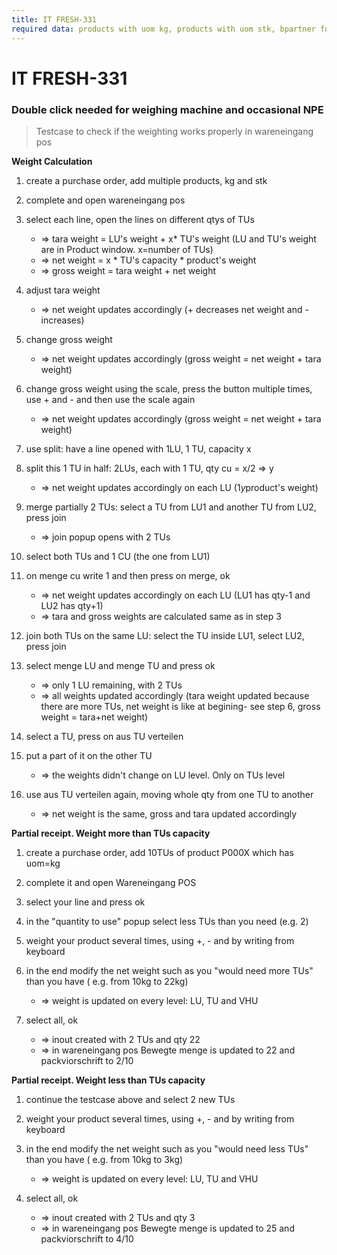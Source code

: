 ```yaml
---
title: IT FRESH-331
required data: products with uom kg, products with uom stk, bpartner for purchase
---
```


# IT FRESH-331
### Double click needed for weighing machine and occasional NPE
> Testcase to check if the weighting works properly in wareneingang pos

**Weight Calculation**

1. create a purchase order, add multiple products, kg and stk

2. complete and open wareneingang pos 

3. select each line, open the lines on different qtys of TUs
    * => tara weight = LU's weight + x* TU's weight (LU and TU's weight are in Product window. x=number of TUs)
    * => net weight = x * TU's capacity * product's weight 
    * => gross weight = tara weight + net weight 	

4. adjust tara weight
    * => net weight updates accordingly (+ decreases net weight and - increases)

5. change gross weight
    * => net weight updates accordingly (gross weight = net weight + tara weight) 	

6. change gross weight using the scale, press the button multiple times, use + and - and then use the scale again
    * => net weight updates accordingly (gross weight = net weight + tara weight) 

7. use split: have a line opened with 1LU, 1 TU, capacity x 

8. split this 1 TU in half: 2LUs, each with 1 TU, qty cu = x/2 => y
    * => net weight updates accordingly on each LU (1*y*product's weight)

9. merge partially 2 TUs: select a TU from LU1 and another TU from LU2, press join
    * => join popup opens with 2 TUs

10. select both TUs and 1 CU (the one from LU1)

11. on menge cu write 1 and then press on merge, ok
    * => net weight updates accordingly on each LU (LU1 has qty-1 and LU2 has qty+1)
	* => tara and gross weights are calculated same as in step 3

12. join both TUs on the same LU: select the TU inside LU1, select LU2, press join

13. select menge LU and menge TU and press ok
    * => only 1 LU remaining, with 2 TUs
	* => all weights updated accordingly (tara weight updated because there are more TUs, net weight is like at begining- see step 6, gross weight = tara+net weight)

14. select a TU, press on aus TU verteilen

15. put a part of it on the other TU 
    * => the weights didn't change on LU level. Only on TUs level

16. use aus TU verteilen again, moving whole qty from one TU to another
    * => net weight is the same, gross and tara updated accordingly

**Partial receipt. Weight more than TUs capacity**

1. create a purchase order, add 10TUs of product P000X which has uom=kg

2. complete it and open Wareneingang POS  

3. select your line and press ok

4. in the "quantity to use" popup select less TUs than you need (e.g. 2)

5. weight your product several times, using +, - and by writing from keyboard

6. in the end modify the net weight such as you "would need more TUs" than you have ( e.g. from 10kg to 22kg)
    * => weight is updated on every level: LU, TU and VHU

7. select all, ok 
    * => inout created with 2 TUs and qty 22
	* => in wareneingang pos Bewegte menge is updated to 22 and packviorschrift to 2/10
	
**Partial receipt. Weight less than TUs capacity**

1. continue the testcase above and select 2 new TUs

2. weight your product several times, using +, - and by writing from keyboard

3. in the end modify the net weight such as you "would need less TUs" than you have ( e.g. from 10kg to 3kg)
    * => weight is updated on every level: LU, TU and VHU

4. select all, ok 
    * => inout created with 2 TUs and qty 3
	* => in wareneingang pos Bewegte menge is updated to 25 and packviorschrift to 4/10

